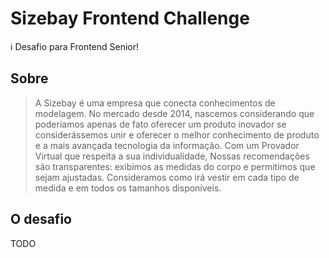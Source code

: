 # Sizebay Frontend Challenge

ℹ️ Desafio para Frontend Senior!

## Sobre

> A Sizebay é uma empresa que conecta conhecimentos de modelagem. No mercado desde 2014, nascemos considerando que poderíamos apenas de fato oferecer um produto inovador se considerássemos unir e oferecer o melhor conhecimento de produto e a mais avançada tecnologia da informação. Com um Provador Virtual que respeita a sua individualidade, Nossas recomendações são transparentes: exibimos as medidas do corpo e permitimos que sejam ajustadas. Consideramos como irá vestir em cada tipo de medida e em todos os tamanhos disponíveis.

## O desafio

TODO
